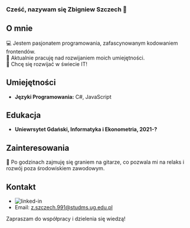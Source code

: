 ### Cześć, nazywam się Zbigniew Szczech 👋
## O mnie
💻 Jestem pasjonatem programowania, zafascynowanym kodowaniem frontendów. <br>
🚀 Aktualnie pracuję nad rozwijaniem moich umiejętności.<br>
🌱 Chcę się rozwijać w świecie IT!

## Umiejętności
- **Języki Programowania:** C#, JavaScript

## Edukacja
- **Uniewrsytet Gdański, Informatyka i Ekonometria, 2021-?**

## Zainteresowania
🎸 Po godzinach zajmuję się graniem na gitarze, co pozwala mi na relaks i rozwój poza środowiskiem zawodowym.

## Kontakt
- [<img align="left" alt="linked-in" src="https://img.shields.io/badge/linkedin-%230077B5.svg?&style=for-the-badge&logo=linkedin&logoColor=white" />](https://www.linkedin.com/in/mohammad-faisal-2665b5134)<br>
- Email: z.szczech.991@studms.ug.edu.pl

Zapraszam do współpracy i dzielenia się wiedzą!




